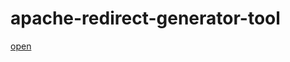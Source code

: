 # apache-redirect-generator-tool

[open](https://dam1r89.github.io/apache-redirect-generator-tool/)

